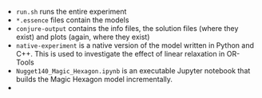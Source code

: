 
- `run.sh` runs the entire experiment
- `*.essence` files contain the models
- `conjure-output` contains the info files, the solution files (where they exist) and plots (again, where they exist)
- `native-experiment` is a native version of the model written in Python and C++. This is used to investigate the effect of linear relaxation in OR-Tools
- `Nugget140_Magic_Hexagon.ipynb` is an executable Jupyter notebook that builds the Magic Hexagon model incrementally.
- 